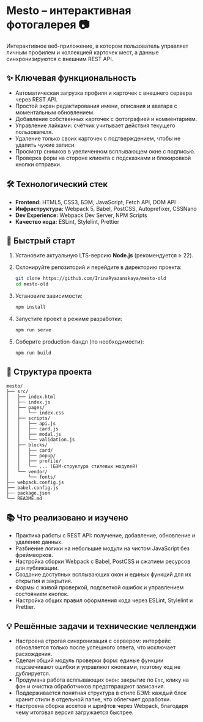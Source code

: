 # Mesto – интерактивная фотогалерея 📷

Интерактивное веб-приложение, в котором пользователь управляет личным профилем и коллекцией карточек
мест, а данные синхронизируются с внешним REST API.

## ✨ Ключевая функциональность

- Автоматическая загрузка профиля и карточек с внешнего сервера через REST API.
- Простой экран редактирования имени, описания и аватара с моментальным обновлением.
- Добавление собственных карточек с фотографией и комментарием.
- Управление лайками: счётчик учитывает действия текущего пользователя.
- Удаление только своих карточек с подтверждением, чтобы не удалить чужие записи.
- Просмотр снимков в увеличенном всплывающем окне с подписью.
- Проверка форм на стороне клиента с подсказками и блокировкой кнопки отправки.

## 🛠️ Технологический стек

- **Frontend:** HTML5, CSS3, БЭМ, JavaScript, Fetch API, DOM API
- **Инфраструктура:** Webpack 5, Babel, PostCSS, Autoprefixer, CSSNano
- **Dev Experience:** Webpack Dev Server, NPM Scripts
- **Качество кода:** ESLint, Stylelint, Prettier

## 🚀 Быстрый старт

1. Установите актуальную LTS-версию **Node.js** (рекомендуется ≥ 22).
2. Склонируйте репозиторий и перейдите в директорию проекта:

   ```bash
   git clone https://github.com/IrinaRyazanskaya/mesto-old
   cd mesto-old
   ```

3. Установите зависимости:

   ```bash
   npm install
   ```

4. Запустите проект в режиме разработки:

   ```bash
   npm run serve
   ```

5. Соберите production-бандл (по необходимости):

   ```bash
   npm run build
   ```

## 📁 Структура проекта

```text
mesto/
├── src/
│   ├── index.html
│   ├── index.js
│   ├── pages/
│   │   └── index.css
│   ├── scripts/
│   │   ├── api.js
│   │   ├── card.js
│   │   ├── modal.js
│   │   └── validation.js
│   ├── blocks/
│   │   ├── card/
│   │   ├── popup/
│   │   ├── profile/
│   │   └── ... (БЭМ-структура стилевых модулей)
│   └── vendor/
│       └── fonts/
├── webpack.config.js
├── babel.config.js
├── package.json
└── README.md
```

## 📚 Что реализовано и изучено

- Практика работы с REST API: получение, добавление, обновление и удаление данных.
- Разбиение логики на небольшие модули на чистом JavaScript без фреймворков.
- Настройка сборки Webpack с Babel, PostCSS и сжатием ресурсов для публикации.
- Создание доступных всплывающих окон и единых функций для их открытия и закрытия.
- Формы с живой проверкой, подсветкой ошибок и управлением состоянием кнопок.
- Настройка общих правил оформления кода через ESLint, Stylelint и Prettier.

## 💡 Решённые задачи и технические челленджи

- Настроена строгая синхронизация с сервером: интерфейс обновляется только после успешного ответа,
  что исключает расхождения.
- Сделан общий модуль проверки форм: единые функции подсвечивают ошибки и управляют кнопками,
  поэтому код не дублируется.
- Продумана работа всплывающих окон: закрытие по `Esc`, клику на фон и очистка обработчиков
  предотвращают зависания.
- Поддерживается понятная структура в стиле БЭМ: каждый блок хранит стили в отдельной папке, что
  облегчает доработки.
- Настроена сборка ассетов и шрифтов через Webpack, благодаря чему итоговая версия загружается
  быстрее.

